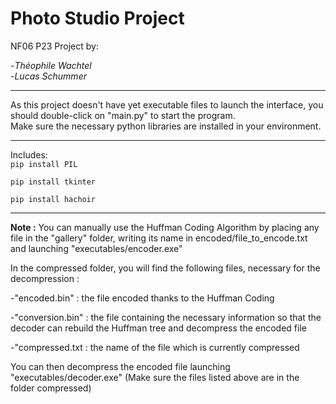 # **Photo Studio** Project
NF06 P23 Project by:

-*Théophile Wachtel*  
-*Lucas Schummer*


---


As this project doesn't have yet executable files to launch the interface, you should double-click on "main.py" to start the program.  
Make sure the necessary python libraries are installed in your environment.  



---



Includes:  
`pip install PIL`

`pip install tkinter`

`pip install hachoir`



---



**Note :** You can manually use the Huffman Coding Algorithm by placing any file in the "gallery" folder, writing its name in encoded/file_to_encode.txt and launching "executables/encoder.exe"  


In the compressed folder, you will find the following files, necessary for the decompression :  

-"encoded.bin" : the file encoded thanks to the Huffman Coding  

-"conversion.bin" : the file containing the necessary information so that the decoder can rebuild the Huffman tree and decompress the encoded file  

-"compressed.txt : the name of the file which is currently compressed  


You can then decompress the encoded file launching "executables/decoder.exe" (Make sure the files listed above are in the folder compressed)
